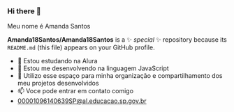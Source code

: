 ### Hi there 👋

Meu nome é Amanda Santos

**Amanda18Santos/Amanda18Santos** is a ✨ _special_ ✨ repository because its `README.md` (this file) appears on your GitHub profile.

- 🔭 Estou estudando na Alura
- 🌱 Estou me desenvolvendo na linguagem JavaScript
- 🤔 Utilizo esse espaço para minha organização e compartilhamento dos meu projetos desenvolvidos
- 📫 Voce pode entrar em contato comigo
- 00001096140639SP@al.educacao.sp.gov.br
